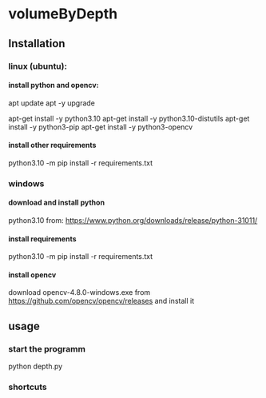 # volumeByDepth

## Installation

### linux (ubuntu):

#### install python and opencv:
apt update
apt -y upgrade 

apt-get install -y python3.10
apt-get install -y python3.10-distutils
apt-get install -y python3-pip
apt-get install -y python3-opencv

#### install other requirements
python3.10 -m pip install -r requirements.txt

### windows

#### download and install python
python3.10 from: https://www.python.org/downloads/release/python-31011/

#### install requirements
python3.10 -m pip install -r requirements.txt

#### install opencv
download opencv-4.8.0-windows.exe from https://github.com/opencv/opencv/releases and install it 

## usage

### start the programm
python depth.py

### shortcuts
